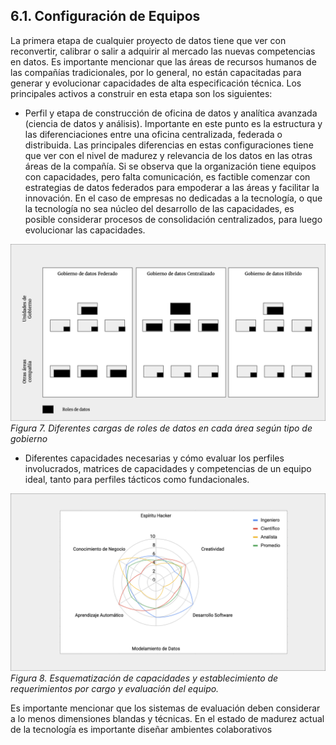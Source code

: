## 6.1. Configuración de Equipos

La primera etapa de cualquier proyecto de datos tiene que ver con reconvertir, calibrar o salir a adquirir al mercado las nuevas competencias en datos. Es importante mencionar que las áreas de recursos humanos de las compañías tradicionales, por lo general, no están capacitadas para generar y evolucionar capacidades de alta especificación técnica. Los principales activos a construir en esta etapa son los siguientes:

* Perfil y etapa de construcción de oficina de datos y analítica avanzada (ciencia de datos y análisis). Importante en este punto es la estructura y las diferenciaciones entre una oficina centralizada, federada o distribuida. Las principales diferencias en estas configuraciones tiene que ver con el nivel de madurez y relevancia de los datos en las otras áreas de la compañía. Si se observa que la organización tiene equipos con capacidades, pero falta comunicación, es factible comenzar con estrategias de datos federados para empoderar a las áreas y facilitar la innovación. En el caso de empresas no dedicadas a la tecnología, o que la tecnología no sea núcleo del desarrollo de las capacidades, es posible considerar procesos de consolidación centralizados, para luego evolucionar las capacidades.

![Ilustración 7](resources/ilustracion_7.png)
*Figura 7. Diferentes cargas de roles de datos en cada área según tipo de gobierno*

* Diferentes capacidades necesarias y cómo evaluar los perfiles involucrados, matrices de capacidades y competencias de un equipo ideal, tanto para perfiles tácticos como fundacionales.

![Ilustración 8](resources/ilustracion_8.png)
*Figura 8. Esquematización de capacidades y establecimiento de requerimientos por cargo y evaluación del equipo.*

Es importante mencionar que los sistemas de evaluación deben considerar a lo menos dimensiones blandas y técnicas. En el estado de madurez actual de la tecnología es importante diseñar ambientes colaborativos
